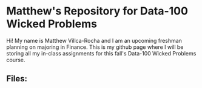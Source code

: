 # Matthew's Repository for Data-100 Wicked Problems

Hi! My name is Matthew Villca-Rocha and I am an upcoming freshman planning on majoring in Finance. This is my github page where I will be storing all my in-class assignments for this fall's Data-100 Wicked Problems course. 

## Files:
